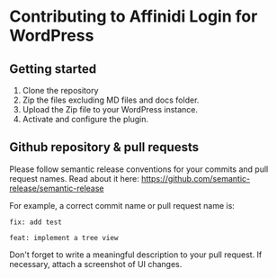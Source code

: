 # Contributing to Affinidi Login for WordPress

## Getting started

1. Clone the repository
2. Zip the files excluding MD files and docs folder.
3. Upload the Zip file to your WordPress instance.
4. Activate and configure the plugin.

## Github repository & pull requests

Please follow semantic release conventions for your commits and pull request names.
Read about it here: https://github.com/semantic-release/semantic-release

For example, a correct commit name or pull request name is: 

`fix: add test`

`feat: implement a tree view`

Don't forget to write a meaningful description to your pull request.
If necessary, attach a screenshot of UI changes.